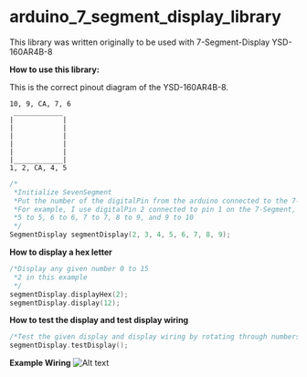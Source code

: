 # arduino_7_segment_display_library
This library was written originally to be used with 7-Segment-Display YSD-160AR4B-8


**How to use this library:**

This is the correct pinout diagram of the YSD-160AR4B-8.

```
10, 9, CA, 7, 6
 ____________
|            |
|            |
|            |
|            |
|            |
|____________|
1, 2, CA, 4, 5
```
```C
/*
 *Initialize SevenSegment
 *Put the number of the digitalPin from the arduino connected to the 7-Segment in order
 *For example, I use digitalPin 2 connected to pin 1 on the 7-Segment, digitalPin 3 to pin2, 4 to 4
 *5 to 5, 6 to 6, 7 to 7, 8 to 9, and 9 to 10
 */
SegmentDisplay segmentDisplay(2, 3, 4, 5, 6, 7, 8, 9);
```

**How to display a hex letter**
```C
/*Display any given number 0 to 15
 *2 in this example
 */
segmentDisplay.displayHex(2);
segmentDisplay.display(12);
```

**How to test the display and test display wiring**
```C
/*Test the given display and display wiring by rotating through numbers 0 - 9*/
segmentDisplay.testDisplay();
```

**Example Wiring**
![Alt text](http://s28.postimg.org/3ykbyq331/IMG_0550.jpg "Example Wiring")

